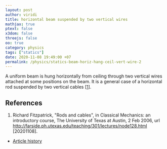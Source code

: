 ```yaml
---
layout: post
author: viridi
title: horizontal beam suspended by two vertical wires
mathjax: true
ptext: false
x3dom: false
threejs: false
oo: true
category: physics
tags: ["statics"]
date: 2020-11-08 19:49:00 +07
permalink: /physics/statics-beam-horiz-hang-ceil-vert-wire-2
---
```

A uniform beam is hung horizontally from ceiling through two vertical wires attached at some positions on the beam. It is a general case of a horizontal rod suspended by two vertical cables [[1](#ref1)].


## References
1. <a name="ref1"></a>Richard Fitzpatrick, "Rods and cables", in Classical Mechanics: an introductory course, The University of Texas at Austin, 2 Feb 2006, url <http://farside.ph.utexas.edu/teaching/301/lectures/node128.html> [20201108].

+ [Article history](https://github.com/butiran/butiran.github.io/commits/master/_posts/phys/statics-beam-horiz-hang-ceil-vert-wire-2.md)
